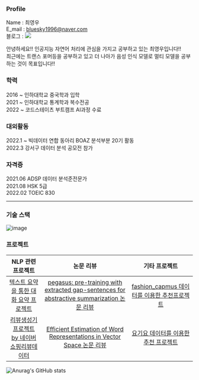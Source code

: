 ### Profile

Name : 최영우 <br>
E_mail : bluesky1996@naver.com <br>
블로그 : <a href="https://data-beginning.tistory.com/" target="_blank"><img src="https://img.shields.io/badge/Tistory-000000?style=plastic&logo=Tistory&logoColor=white"/></a> <br>

안녕하세요!! 인공지능 자연어 처리에 관심을 가지고 공부하고 있는 최영우입니다!!<br>
최근에는 트랜스 포머등을 공부하고 있고 더 나아가 음성 인식 모델로 멀티 모델을 공부 하는 것이 목표입니다!!

### 학력
2016 ~ 인하대학교 중국학과 입학 <br> 
2021 ~ 인하대학교 통계학과 복수전공 <br>
2022 ~ 코드스테이츠 부트캠프 AI과정 수료 <br>

### 대외활동 <br>
2022.1 ~ 빅데이터 연합 동아리 BOAZ 분석부분 20기 활동 <br>
2022.3 강서구  데이터 분석 공모전 참가 <br>

### 자격증 <br>
2021.06 ADSP 데이터 분석준전문가 <br>
2021.08 HSK 5급 <br> 
2022.02 TOEIC 830 <br>



---

### 기술 스택
![image](https://github.com/youngwoo3283/youngwoo3283/assets/69841073/7ea5cbef-efff-45ed-8d48-33e19fb07a07)




### 프로젝트
|NLP 관련 프로젝트|논문 리뷰|기타 프로젝트|
|:-----:|:-----:|:-----:|
|[텍스트 요약을 통한 대화 요약 프로젝트](https://github.com/youngwoo3283/SpeedWagon)|[pegasus: pre-training with extracted gap-sentences for abstractive summarization 논문 리뷰](https://github.com/youngwoo3283/pegasus_review)|[fashion_capmus 데이터를 이용한 추천프로젝트](https://github.com/youngwoo3283/CP2_Recommendation-Modeling)|
|[리뷰생성기 프로젝트 by 네이버쇼핑리뷰데이터](https://github.com/youngwoo3283/AI_Project4)|[Efficient Estimation of Word Representations in Vector Space 논문 리뷰](https://github.com/youngwoo3283/word2vec_review)|[요기요 데이터를 이용한 추천 프로젝트](https://github.com/youngwoo3283/boaz_project1_mini)|





![Anurag's GitHub stats](https://github-readme-stats.vercel.app/api?username=&show_icons=true&theme=radical)
